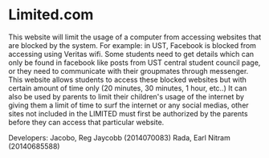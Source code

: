 # Limited.com

This website will limit the usage of a computer from accessing websites that are blocked by the system. For example: in UST, Facebook is blocked from accessing using Veritas wifi. Some students need to get details which can only be found in facebook like posts from UST central student council page, or they need to communicate with their groupmates through messenger. This website allows students to access these blocked websites but with certain amount of time only (20 minutes, 30 minutes, 1 hour, etc..) It can also be used by parents to limit their children's usage of the internet by giving them a limit of time to surf the internet or any social medias, other sites not included in the LIMITED must first be authorized by the parents before they can access that particular website.

Developers:
Jacobo, Reg Jaycobb (2014070083)
Rada, Earl Nitram (20140685588)
